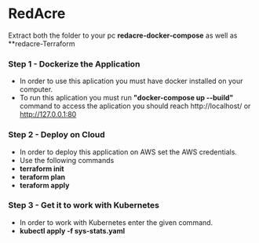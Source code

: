 # RedAcre

Extract both the folder to your pc **redacre-docker-compose** as well as **redacre-Terraform

### Step 1 - Dockerize the Application
- In order to use this aplication you must have docker installed on your computer.
- To run this aplication you must run **"docker-compose up --build"** command to access the aplication you should reach http://localhost/ or http://127.0.0.1:80

### Step 2 - Deploy on Cloud
- In order to deploy this application on AWS set the AWS credentials.
- Use the following commands
- **terraform init**
- **teraform plan**
- **teraform apply**

### Step 3 - Get it to work with Kubernetes
- In order to work with Kubernetes enter the given command.
- **kubectl apply -f sys-stats.yaml**

